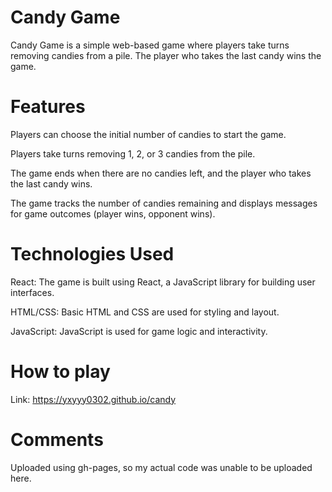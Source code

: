 # Candy Game

Candy Game is a simple web-based game where players take turns removing candies from a pile. The player who takes the last candy wins the game.

# Features

Players can choose the initial number of candies to start the game.

Players take turns removing 1, 2, or 3 candies from the pile.

The game ends when there are no candies left, and the player who takes the last candy wins.

The game tracks the number of candies remaining and displays messages for game outcomes (player wins, opponent wins).

# Technologies Used

React: The game is built using React, a JavaScript library for building user interfaces.

HTML/CSS: Basic HTML and CSS are used for styling and layout.

JavaScript: JavaScript is used for game logic and interactivity.

# How to play

Link: https://yxyyy0302.github.io/candy

# Comments

Uploaded using gh-pages, so my actual code was unable to be uploaded here.
